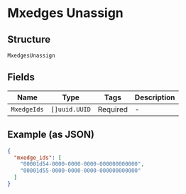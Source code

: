 
# Mxedges Unassign

## Structure

`MxedgesUnassign`

## Fields

| Name | Type | Tags | Description |
|  --- | --- | --- | --- |
| `MxedgeIds` | `[]uuid.UUID` | Required | - |

## Example (as JSON)

```json
{
  "mxedge_ids": [
    "00001d54-0000-0000-0000-000000000000",
    "00001d55-0000-0000-0000-000000000000"
  ]
}
```

